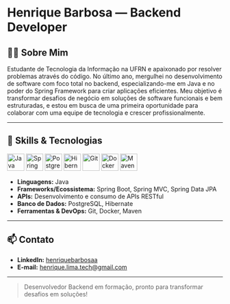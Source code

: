 # Henrique Barbosa — Backend Developer

## 👨‍💻 Sobre Mim

Estudante de Tecnologia da Informação na UFRN e apaixonado por resolver problemas através do código. No último ano, mergulhei no desenvolvimento de software com foco total no backend, especializando-me em Java e no poder do Spring Framework para criar aplicações eficientes. Meu objetivo é transformar desafios de negócio em soluções de software funcionais e bem estruturadas, e estou em busca de uma primeira oportunidade para colaborar com uma equipe de tecnologia e crescer profissionalmente.

---

## 🚀 Skills & Tecnologias

<p align="left">
  <!-- Linguagens -->
  <img src="https://cdn.jsdelivr.net/gh/devicons/devicon/icons/java/java-original.svg" alt="Java" width="40" height="40"/>
  <!-- Frameworks/Ecossistema -->
  <img src="https://cdn.jsdelivr.net/gh/devicons/devicon/icons/spring/spring-original.svg" alt="Spring" width="40" height="40"/>
  <!-- Banco de Dados -->
  <img src="https://cdn.jsdelivr.net/gh/devicons/devicon/icons/postgresql/postgresql-original.svg" alt="PostgreSQL" width="40" height="40"/>
  <img src="https://www.vectorlogo.zone/logos/hibernate/hibernate-icon.svg" alt="Hibernate" width="40" height="40"/>
  <!-- DevOps/Ferramentas -->
  <img src="https://cdn.jsdelivr.net/gh/devicons/devicon/icons/git/git-original.svg" alt="Git" width="40" height="40"/>
  <img src="https://cdn.jsdelivr.net/gh/devicons/devicon/icons/docker/docker-original.svg" alt="Docker" width="40" height="40"/>
  <img src="https://cdn.jsdelivr.net/gh/devicons/devicon/icons/maven/maven-original.svg" alt="Maven" width="40" height="40"/>
</p>

- **Linguagens:** Java
- **Frameworks/Ecossistema:** Spring Boot, Spring MVC, Spring Data JPA
- **APIs:** Desenvolvimento e consumo de APIs RESTful
- **Banco de Dados:** PostgreSQL, Hibernate
- **Ferramentas & DevOps:** Git, Docker, Maven

---

## 📫 Contato

- **LinkedIn:** [henriquebarbosaa](https://www.linkedin.com/in/henriquebarbosaa/)
- **E-mail:** henrique.lima.tech@gmail.com

---

> Desenvolvedor Backend em formação, pronto para transformar desafios em soluções!
